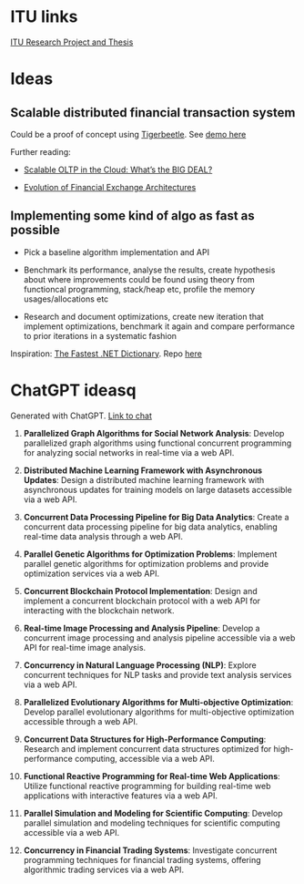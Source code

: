 # ITU links

[ITU Research Project and Thesis](https://wiki.itu.dk/computerscience/index.php/Research_Project_and_Thesis)

# Ideas

## Scalable distributed financial transaction system

Could be a proof of concept using [Tigerbeetle](https://tigerbeetle.com). See [demo here](https://www.youtube.com/watch?v=sC1B3d9C_sI)

Further reading: 

- [Scalable OLTP in the Cloud: What’s the BIG DEAL?](https://www.cidrdb.org/cidr2024/papers/p63-helland.pdf)

- [Evolution of Financial Exchange Architectures](https://www.infoq.com/presentations/financial-exchange-architecture/)

## Implementing some kind of algo as fast as possible

- Pick a baseline algorithm implementation and API

- Benchmark its performance, analyse the results, create hypothesis about where improvements could be found using theory from functioncal programming, stack/heap etc, profile the memory usages/allocations etc

- Research and document optimizations, create new iteration that implement optimizations, benchmark it again and compare performance to prior iterations in a systematic fashion

Inspiration: [The Fastest .NET Dictionary](https://youtu.be/le_1yMroz80?si=hdavMNVBmI8q2OwW). Repo [here](https://github.com/matthewcrews/FastDictionaryTest)



# ChatGPT ideasq

Generated with ChatGPT. [Link to chat](https://chatgpt.com/share/0b4c8d35-bb0e-4851-81d1-3fedabc3d337)

1. **Parallelized Graph Algorithms for Social Network Analysis**: Develop parallelized graph algorithms using functional concurrent programming for analyzing social networks in real-time via a web API.

2. **Distributed Machine Learning Framework with Asynchronous Updates**: Design a distributed machine learning framework with asynchronous updates for training models on large datasets accessible via a web API.

3. **Concurrent Data Processing Pipeline for Big Data Analytics**: Create a concurrent data processing pipeline for big data analytics, enabling real-time data analysis through a web API.

4. **Parallel Genetic Algorithms for Optimization Problems**: Implement parallel genetic algorithms for optimization problems and provide optimization services via a web API.

5. **Concurrent Blockchain Protocol Implementation**: Design and implement a concurrent blockchain protocol with a web API for interacting with the blockchain network.

6. **Real-time Image Processing and Analysis Pipeline**: Develop a concurrent image processing and analysis pipeline accessible via a web API for real-time image analysis.

7. **Concurrency in Natural Language Processing (NLP)**: Explore concurrent techniques for NLP tasks and provide text analysis services via a web API.

8. **Parallelized Evolutionary Algorithms for Multi-objective Optimization**: Develop parallel evolutionary algorithms for multi-objective optimization accessible through a web API.

9. **Concurrent Data Structures for High-Performance Computing**: Research and implement concurrent data structures optimized for high-performance computing, accessible via a web API.

10. **Functional Reactive Programming for Real-time Web Applications**: Utilize functional reactive programming for building real-time web applications with interactive features via a web API.

11. **Parallel Simulation and Modeling for Scientific Computing**: Develop parallel simulation and modeling techniques for scientific computing accessible via a web API.

12. **Concurrency in Financial Trading Systems**: Investigate concurrent programming techniques for financial trading systems, offering algorithmic trading services via a web API.
